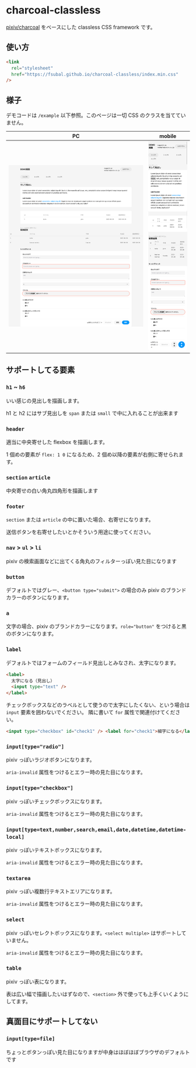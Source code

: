 # charcoal-classless

[pixiv/charcoal](https://github.com/pixiv/charcoal) をベースにした classless CSS framework です。

## 使い方

```html
<link
  rel="stylesheet"
  href="https://fsubal.github.io/charcoal-classless/index.min.css"
/>
```

## 様子

デモコードは `/example` 以下参照。このページは一切 CSS のクラスを当てていません。

| PC                      | mobile                 |
| ----------------------- | ---------------------- |
| ![](./docs/desktop.png) | ![](./docs/mobile.png) |

## サポートしてる要素

### `h1` ~ `h6`

いい感じの見出しを描画します。

h1 と h2 にはサブ見出しを `span` または `small` で中に入れることが出来ます

### `header`

適当に中央寄せした flexbox を描画します。

1 個めの要素が `flex: 1 0` になるため、2 個め以降の要素が右側に寄せられます。

### `section` `article`

中央寄せの白い角丸四角形を描画します

### `footer`

`section` または `article` の中に置いた場合、右寄せになります。

送信ボタンを右寄せしたいとかそういう用途に使ってください。

### `nav` > `ul` > `li`

pixiv の検索画面などに出てくる角丸のフィルターっぽい見た目になります

### `button`

デフォルトではグレー、`<button type="submit">` の場合のみ pixiv のブランドカラーのボタンになります。

### `a`

文字の場合、pixiv のブランドカラーになります。`role="button"` をつけると黒のボタンになります。

### `label`

デフォルトではフォームのフィールド見出しとみなされ、太字になります。

```html
<label>
  太字になる（見出し）
  <input type="text" />
</label>
```

チェックボックスなどのラベルとして使うので太字にしたくない、という場合は `input` 要素を囲わないでください。
隣に書いて `for` 属性で関連付けてください。

```html
<input type="checkbox" id="check1" /> <label for="check1">細字になる</label>
```

### `input[type="radio"]`

pixiv っぽいラジオボタンになります。

`aria-invalid` 属性をつけるとエラー時の見た目になります。

### `input[type="checkbox"]`

pixiv っぽいチェックボックスになります。

`aria-invalid` 属性をつけるとエラー時の見た目になります。

### `input[type=text,number,search,email,date,datetime,datetime-local]`

pixiv っぽいテキストボックスになります。

`aria-invalid` 属性をつけるとエラー時の見た目になります。

### `textarea`

pixiv っぽい複数行テキストエリアになります。

`aria-invalid` 属性をつけるとエラー時の見た目になります。

### `select`

pixiv っぽいセレクトボックスになります。`<select multiple>` はサポートしていません。

`aria-invalid` 属性をつけるとエラー時の見た目になります。

### `table`

pixiv っぽい表になります。

表は広い幅で描画したいはずなので、`<section>` 外で使っても上手くいくようにしてます。

## 真面目にサポートしてない

### `input[type=file]`

ちょっとボタンっぽい見た目になりますが中身はほぼほぼブラウザのデフォルトです
